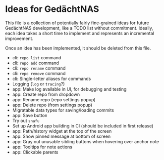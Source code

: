 # Ideas for GedächtNAS

This file is a collection of potentially fairly fine-grained ideas for future
GedächtNAS development, like a TODO list without commitment. Ideally, each idea
takes a short time to implement and represents an incremental improvement.

Once an idea has been implemented, it should be deleted from this file.

- cli: `repo list` command
- cli: `repo add` command
- cli: `repo rename` command
- cli: `repo remove` command
- cli: Single-letter aliases for commands
- Logging (`log` or `tracing`?)
- app: Make log available in UI, for debugging and testing
- app: Create repo from dropdown
- app: Rename repo (repo settings popup)
- app: Delete repo (from settings popup)
- Migratable data types for saving/loading commits
- app: Save button
- Try out `snafu`
- Set up Android app building in CI (should be included in first release)
- app: Path/history widget at the top of the screen
- app: Show pinned message at bottom of screen
- app: Gray out unusable sibling buttons when hovering over anchor note
- app: Tooltips for note actions
- app: Clickable parents
